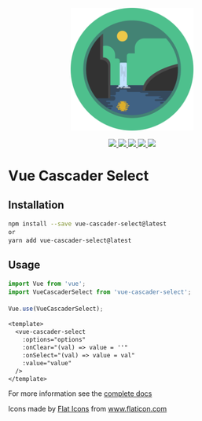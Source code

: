 <p align="center">
  <a href="https://github.com/NeoCoast/vue-cascader-select" target="_blank">
    <img width="250"src="https://raw.githubusercontent.com/NeoCoast/vue-cascader-select/master/public/logo.png">
  </a>
</p>

<p align="center">
  <a href="https://www.npmjs.com/package/vue-cascader-select">
    <img src="https://img.shields.io/npm/v/vue-cascader-select.svg"/>
    <img src="https://img.shields.io/npm/dm/vue-cascader-select.svg"/>
  </a>
  <a href="https://vuejs.org/">
    <img src="https://img.shields.io/badge/vue-2.x-brightgreen.svg"/>
  </a>
  <a href="https://travis-ci.org/NeoCoast/vue-cascader-select">
    <img src="https://img.shields.io/travis/NeoCoast/vue-cascader-select/master.svg?logo=travis"/>
  </a>
  <a href="https://codecov.io/gh/NeoCoast/vue-cascader-select">
    <img src="https://codecov.io/gh/NeoCoast/vue-cascader-select/branch/master/graph/badge.svg"/>
  </a>
</p>

# Vue Cascader Select

## Installation

```bash
npm install --save vue-cascader-select@latest
or
yarn add vue-cascader-select@latest
```

## Usage

```js
import Vue from 'vue';
import VueCascaderSelect from 'vue-cascader-select';

Vue.use(VueCascaderSelect);
```

```
<template>
  <vue-cascader-select
    :options="options"
    :onClear="(val) => value = ''"
    :onSelect="(val) => value = val"
    :value="value"
  />
</template>
```

For more information see the [complete docs](https://NeoCoast.github.io/vue-cascader-select/)

<div>
  Icons made by <a href="https://www.flaticon.com/authors/flat-icons" title="Flat Icons">Flat Icons</a> from <a href="https://www.flaticon.com/" title="Flaticon">www.flaticon.com</a>
</div>